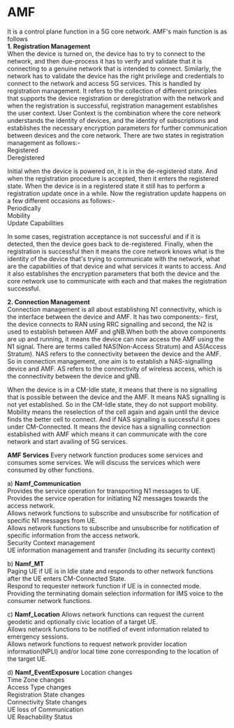# AMF

It is a control plane function in a 5G core network. AMF's main function is as follows<br />
**1. Registration Management**<br />
	   When the device is turned on, the device has to try to connect to the network, and then due-process it has to verify and validate that it is connecting to a genuine network that is intended to connect. Similarly, the network has to validate the device has the right privilege and credentials to connect to the network and access 5G services. This is handled by registration management.
It refers to the collection of different principles that supports the device registration or deregistration with the network and when the registration is successful, registration management establishes the user context.
User Context is the combination where the core network understands the identity of devices, and the identity of subscriptions and establishes the necessary encryption parameters for further communication between devices and the core network.
There are two states in registration management as follows:-<br />
Registered<br />
Deregistered<br />

Initial when the device is powered on, it is in the de-registered state. And when the registration procedure is accepted, then it enters the registered state. When the device is in a registered state it still has to perform a registration update once in a while. Now the registration update happens on a few different occasions as follows:-<br />
Periodically<br />
Mobility<br />
Update Capabilities<br />

In some cases, registration acceptance is not successful and if it is detected, then the device goes back to de-registered. 
Finally, when the registration is successful then it means the core network knows what is the identity of the device that's trying to communicate with the network, what are the capabilities of that device and what services it wants to access.
And it also establishes the encryption parameters that both the device and the core network use to communicate with each and that makes the registration successful.

**2. Connection Management**<br />
	  Connection management is all about establishing N1 connectivity, which is the interface between the device and AMF. It has two components:- first, the device connects to RAN using RRC signalling and second, the N2 is used to establish between AMF and gNB.When both the above components are up and running, it means the device can now access the AMF using the N1 signal.
There are terms called NAS(Non-Access Stratum) and AS(Access Stratum). NAS refers to the connectivity between the device and the AMF.
So in connection management, one aim is to establish a NAS-signalling device and AMF. AS refers to the connectivity of wireless access, which is the connectivity between the device and gNB.

When the device is in a CM-Idle state, it means that there is no signalling that is possible between the device and the AMF. It means NAS signalling is not yet established. So in the CM-Idle state, they do not support mobility. Mobility means the reselection of the cell again and again until the device finds the better cell to connect.  And if NAS signalling is successful it goes under CM-Connected. It means the device has a signalling connection established with AMF which means it can communicate with the core network and start availing of 5G services.

**AMF Services**
Every network function produces some services and consumes some services. We will discuss the services which were consumed by other functions.<br />

a) **Namf_Communication**<br />
Provides the service operation for transporting N1 messages to UE.<br />
Provides the service operation for initiating N2 messages towards the access network.<br />
Allows network functions to subscribe and unsubscribe for notification of specific N1 messages from UE.<br />
Allows network functions to subscribe and unsubscribe for notification of specific information from the access network.<br />
Security Context management<br />
UE information management and transfer (including its security context)<br />

b) **Namf_MT**<br />
Paging UE if UE is in Idle state and responds to other network functions after the UE enters CM-Connected State.<br />
Respond to requester network function if UE is in connected mode.<br />
Providing the terminating domain selection information for IMS voice to the consumer network functions.<br />

c) **Namf_Location**
Allows network functions can request the current geodetic and optionally civic location of a target UE.<br />
Allows network functions to be notified of event information related to emergency sessions.<br />
Allows network functions to request network provider location information(NPLI) and/or local time zone corresponding to the location of the target UE.<br />

d) **Namf_EventExposure**
Location changes<br />
Time Zone changes<br />
Access Type changes<br />
Registration State changes<br />
Connectivity State changes<br />
UE loss of Communication<br />
UE Reachability Status<br />
